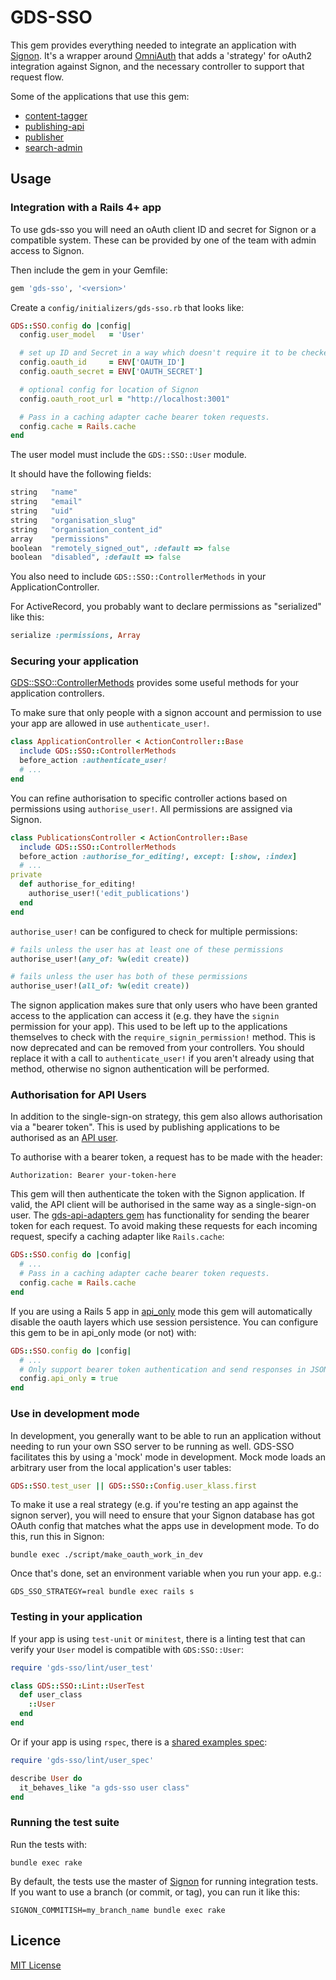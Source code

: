 # GDS-SSO

This gem provides everything needed to integrate an application with [Signon](https://github.com/alphagov/signon). It's a wrapper around [OmniAuth](https://github.com/intridea/omniauth) that adds a 'strategy' for oAuth2 integration against Signon,
and the necessary controller to support that request flow.

Some of the applications that use this gem:

- [content-tagger](https://github.com/alphagov/content-tagger)
- [publishing-api](https://github.com/alphagov/publishing-api)
- [publisher](https://github.com/alphagov/publisher)
- [search-admin](https://github.com/alphagov/search-admin)

## Usage

### Integration with a Rails 4+ app

To use gds-sso you will need an oAuth client ID and secret for Signon or a compatible system.
These can be provided by one of the team with admin access to Signon.

Then include the gem in your Gemfile:

```ruby
gem 'gds-sso', '<version>'
```

Create a `config/initializers/gds-sso.rb` that looks like:

```ruby
GDS::SSO.config do |config|
  config.user_model   = 'User'

  # set up ID and Secret in a way which doesn't require it to be checked in to source control...
  config.oauth_id     = ENV['OAUTH_ID']
  config.oauth_secret = ENV['OAUTH_SECRET']

  # optional config for location of Signon
  config.oauth_root_url = "http://localhost:3001"

  # Pass in a caching adapter cache bearer token requests.
  config.cache = Rails.cache
end
```

The user model must include the `GDS::SSO::User` module.

It should have the following fields:

```ruby
string   "name"
string   "email"
string   "uid"
string   "organisation_slug"
string   "organisation_content_id"
array    "permissions"
boolean  "remotely_signed_out", :default => false
boolean  "disabled", :default => false
```

You also need to include `GDS::SSO::ControllerMethods` in your ApplicationController.

For ActiveRecord, you probably want to declare permissions as "serialized" like this:

```ruby
serialize :permissions, Array
```

### Securing your application

[GDS::SSO::ControllerMethods](/lib/gds-sso/controller_methods.rb) provides some useful methods for your application controllers.

To make sure that only people with a signon account and permission to use your app are allowed in use `authenticate_user!`.

```ruby
class ApplicationController < ActionController::Base
  include GDS::SSO::ControllerMethods
  before_action :authenticate_user!
  # ...
end
```

You can refine authorisation to specific controller actions based on permissions using `authorise_user!`. All permissions are assigned via Signon.

```ruby
class PublicationsController < ActionController::Base
  include GDS::SSO::ControllerMethods
  before_action :authorise_for_editing!, except: [:show, :index]
  # ...
private
  def authorise_for_editing!
    authorise_user!('edit_publications')
  end
end
```

`authorise_user!` can be configured to check for multiple permissions:

```ruby
# fails unless the user has at least one of these permissions
authorise_user!(any_of: %w(edit create))

# fails unless the user has both of these permissions
authorise_user!(all_of: %w(edit create))
```

The signon application makes sure that only users who have been granted access to the application can access it (e.g. they have the `signin` permission for your app).  This used to be left up to the applications themselves to check with the `require_signin_permission!` method.  This is now deprecated and can be removed from your controllers.  You should replace it with a call to `authenticate_user!` if you aren't already using that method, otherwise no signon authentication will be performed.

### Authorisation for API Users

In addition to the single-sign-on strategy, this gem also allows authorisation
via a "bearer token". This is used by publishing applications to be authorised
as an [API user](https://signon.publishing.service.gov.uk/api_users).

To authorise with a bearer token, a request has to be made with the header:

```
Authorization: Bearer your-token-here
```

This gem will then authenticate the token with the Signon application. If
valid, the API client will be authorised in the same way as a single-sign-on
user. The [gds-api-adapters gem](https://github.com/alphagov/gds-api-adapters#app-level-authentication)
has functionality for sending the bearer token for each request. To avoid making
these requests for each incoming request, specify a caching adapter like `Rails.cache`:

```ruby
GDS::SSO.config do |config|
  # ...
  # Pass in a caching adapter cache bearer token requests.
  config.cache = Rails.cache
end
```

If you are using a Rails 5 app in
[api_only](http://guides.rubyonrails.org/api_app.html) mode this gem will
automatically disable the oauth layers which use session persistence. You can
configure this gem to be in api_only mode (or not) with:

```ruby
GDS::SSO.config do |config|
  # ...
  # Only support bearer token authentication and send responses in JSON
  config.api_only = true
end
```

### Use in development mode

In development, you generally want to be able to run an application without needing to run your own SSO server to be running as well. GDS-SSO facilitates this by using a 'mock' mode in development. Mock mode loads an arbitrary user from the local application's user tables:

```ruby
GDS::SSO.test_user || GDS::SSO::Config.user_klass.first
```

To make it use a real strategy (e.g. if you're testing an app against the signon server), you will need to ensure that your Signon database has got OAuth config that matches what the apps use in development mode. To do this, run this in Signon:

```
bundle exec ./script/make_oauth_work_in_dev
```

Once that's done, set an environment variable when you run your app. e.g.:

```
GDS_SSO_STRATEGY=real bundle exec rails s
```

### Testing in your application

If your app is using `test-unit` or `minitest`, there is a linting test that can verify your `User` model is compatible with `GDS:SSO::User`:

```ruby
require 'gds-sso/lint/user_test'

class GDS::SSO::Lint::UserTest
  def user_class
    ::User
  end
end
```

Or if your app is using `rspec`, there is a [shared examples spec](/lib/gds-sso/lint/user_spec.rb):

```ruby
require 'gds-sso/lint/user_spec'

describe User do
  it_behaves_like "a gds-sso user class"
end
```

### Running the test suite

Run the tests with:

```
bundle exec rake
```

By default, the tests use the master of [Signon](https://github.com/alphagov/signon) for running integration tests. If you want to use a branch (or commit, or tag), you can run it like this:

```
SIGNON_COMMITISH=my_branch_name bundle exec rake
```

## Licence

[MIT License](LICENCE)
